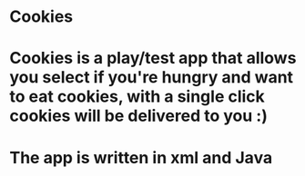 # Cookies
# Cookies is a play/test app that allows you select if you're hungry and want to eat cookies, with a single click cookies will be delivered to you :)
# The app is written in xml and Java
